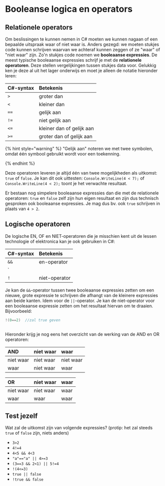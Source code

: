 # Booleanse logica en operators

## Relationele operators

Om beslissingen te kunnen nemen in C\# moeten we kunnen nagaan of een bepaalde uitspraak waar of niet waar is. Anders gezegd: we moeten stukjes code kunnen schrijven waarvan we achteraf kunnen zeggen of ze "waar" of "niet waar" zijn. Zo'n stukjes code noemen we **booleaanse expressies**. De meest typische booleaanse expressies schrijf je met de **relationele operatoren**. Deze stellen vergelijkingen tussen stukjes data voor. Gelukkig ken je deze al uit het lager onderwijs en moet je alleen de notatie hieronder leren:

| C\#-syntax | Betekenis |
| :--- | :--- |
| `>` | groter dan |
| `<` | kleiner dan |
| `==` | gelijk aan |
| `!=` | niet gelijk aan |
| `<=` | kleiner dan of gelijk aan |
| `>=` | groter dan of gelijk aan |

{% hint style="warning" %}
"Gelijk aan" noteren we met twee symbolen, omdat één symbool gebruikt wordt voor een toekenning.  
	
{% endhint %}

Deze operatoren leveren je altijd één van twee mogelijkheden als uitkomst: `true` of `false`. Je kan dit ook uittesten: `Console.WriteLine(4 < 7);` of `Console.WriteLine(4 < 2);` toont je het verwachte resultaat.

Er bestaan nog simpelere booleaanse expressies dan die met de relationele operatoren: `true` en `false` zelf zijn hun eigen resultaat en zijn dus technisch gesproken ook booleaanse expressies. Je mag dus bv. ook `true` schrijven in plaats van `4 > 2`.

## Logische operatoren

De logische EN, OF en NIET-operatoren die je misschien kent uit de lessen technologie of elektronica kan je ook gebruiken in C\#:

| C\#-syntax | Betekenis |
| :--- | :--- |
| `&&` | en-operator |
| `||` | of-operator |
| `!` | niet-operator |

Je kan de `&&`-operator tussen twee booleaanse expressies zetten om een nieuwe, grote expressie te schrijven die afhangt van de kleinere expressies aan beide kanten. Idem voor de `||`-operator. Je kan de niet-operator voor een booleaanse expressie zetten om het resultaat hiervan om te draaien. Bijvoorbeeld:

```csharp
!(0==2)  //zal true geven
	
```

Hieronder krijg je nog eens het overzicht van de werking van de AND en OR operatoren:

| AND | niet waar | waar |
| :--- | :--- | :--- |
| niet waar | niet waar | niet waar |
| waar | niet waar | waar |

| OR | niet waar | waar |
| :--- | :--- | :--- |
| niet waar | niet waar | waar |
| waar | waar | waar |

## Test jezelf

Wat zal de uitkomst zijn van volgende expressies? \(protip: het zal steeds `true` of `false` zijn, niets anders\)

* `3>2`
* `4!=4` 
* `4<5 && 4<3`
* `"a"=="a" || 4>=3`
* `(3==3 && 2<1) || 5!=4`
* `!(4<=3)`
* `true || false`
* `!true && false`


